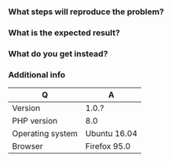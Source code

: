 ### What steps will reproduce the problem?

### What is the expected result?

### What do you get instead?


### Additional info

| Q                | A
| ---------------- | ---
| Version          | 1.0.?
| PHP version      | 8.0
| Operating system | Ubuntu 16.04
| Browser          | Firefox 95.0
